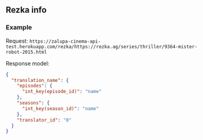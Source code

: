 ## Rezka info

### Example
Request:
```https://zalupa-cinema-api-test.herokuapp.com/rezka/https://rezka.ag/series/thriller/9364-mister-robot-2015.html```

Response model:

```json
{
  "translation_name": {
    "episodes": {
      "int_key(episode_id)": "name"
    },
    "seasons": {
      "int_key(season_id)": "name"
    },
    "translator_id": "0"
  }
}
```
